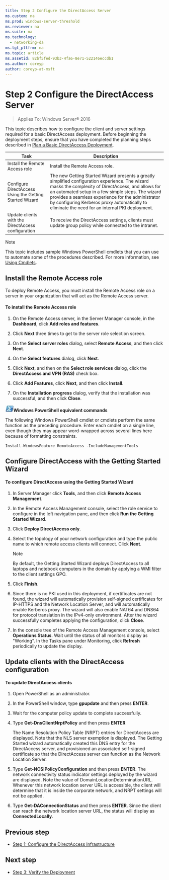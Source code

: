 ```yaml
---
title: Step 2 Configure the DirectAccess Server
ms.custom: na
ms.prod: windows-server-threshold
ms.reviewer: na
ms.suite: na
ms.technology: 
  - networking-da
ms.tgt_pltfrm: na
ms.topic: article
ms.assetid: 82bf5fed-93b3-4fa6-8e71-522146eccdb1
ms.author: coreyp
author: coreyp-at-msft
---
```

# Step 2 Configure the DirectAccess Server

>Applies To: Windows Server&reg; 2016

This topic describes how to configure the client and server settings required for a basic DirectAccess deployment. Before beginning the deployment steps, ensure that you have completed the planning steps described in [Plan a Basic DirectAccess Deployment](Plan-a-Basic-DirectAccess-Deployment.md).  
  
|Task|Description|  
|--------|---------------|  
|Install the Remote Access role|Install the Remote Access role.|  
|Configure DirectAccess Using the Getting Started Wizard|The new Getting Started Wizard presents a greatly simplified configuration experience. The wizard masks the complexity of DirectAccess, and allows for an automated setup in a few simple steps. The wizard provides a seamless experience for the administrator by configuring Kerberos proxy automatically to eliminate the need for an internal PKI deployment.|  
|Update clients with the DirectAccess configuration|To receive the DirectAccess settings, clients must update group policy while connected to the intranet.|  
  
> [!NOTE]  
> This topic includes sample Windows PowerShell cmdlets that you can use to automate some of the procedures described. For more information, see [Using Cmdlets](http://go.microsoft.com/fwlink/p/?linkid=230693).  
  
## <a name="BKMK_Role"></a>Install the Remote Access role  
To deploy Remote Access, you must install the Remote Access role on a server in your organization that will act as the Remote Access server.  
  
#### To install the Remote Access role  
  
1.  On the Remote Access server, in the Server Manager console, in the **Dashboard**, click **Add roles and features**.  
  
2.  Click **Next** three times to get to the server role selection screen.  
  
3.  On the **Select server roles** dialog, select **Remote Access**, and then click **Next**.  
  
4.  On the **Select features** dialog, click **Next**.  
  
5.  Click **Next**, and then on the **Select role services** dialog, click the **DirectAccess and VPN (RAS)** check box.  
  
6.  Click **Add Features**, click **Next**, and then click **Install**.  
  
7.  On the **Installation progress** dialog, verify that the installation was successful, and then click **Close**.  
  
![PowerShell](../../../media/Step-2--Configure-the-DirectAccess-Server/PowerShellLogoSmall.gif)****Windows PowerShell equivalent commands****  
  
The following Windows PowerShell cmdlet or cmdlets perform the same function as the preceding procedure. Enter each cmdlet on a single line, even though they may appear word-wrapped across several lines here because of formatting constraints.  
  
```  
Install-WindowsFeature RemoteAccess -IncludeManagementTools  
```  
  
## Configure DirectAccess with the Getting Started Wizard  
  
#### To configure DirectAccess using the Getting Started Wizard  
  
1.  In Server Manager click **Tools**, and then click **Remote Access Management**.  
  
2.  In the Remote Access Management console, select the role service to configure in the left navigation pane, and then click **Run the Getting Started Wizard**.  
  
3.  Click **Deploy DirectAccess only**.  
  
4.  Select the topology of your network configuration and type the public name to which remote access clients will connect. Click **Next**.  
  
    > [!NOTE]  
    > By default, the Getting Started Wizard deploys DirectAccess to all laptops and notebook computers in the domain by applying a WMI filter to the client settings GPO.  
  
5.  Click **Finish**.  
  
6.  Since there is no PKI used in this deployment, if certificates are not found, the wizard will automatically provision self-signed certificates for IP-HTTPS and the Network Location Server, and will automatically enable Kerberos proxy. The wizard will also enable NAT64 and DNS64 for protocol translation in the IPv4-only environment. After the wizard successfully completes applying the configuration, click **Close**.  
  
7.  In the console tree of the Remote Access Management console, select **Operations Status**. Wait until the status of all monitors display as "Working". In the Tasks pane under Monitoring, click **Refresh** periodically to update the display.  
  
## Update clients with the DirectAccess configuration  
  
#### To update DirectAccess clients  
  
1.  Open PowerShell as an administrator.  
  
2.  In the PowerShell window, type **gpupdate** and then press **ENTER**.  
  
3.  Wait for the computer policy update to complete successfully.  
  
4.  Type **Get-DnsClientNrptPolicy** and then press **ENTER**  
  
    The Name Resolution Policy Table (NRPT) entries for DirectAccess are displayed. Note that the NLS server exemption is displayed. The Getting Started wizard automatically created this DNS entry for the DirectAccess server, and provisioned an associated self-signed certificate so that the DirectAccess server can function as the Network Location Server.  
  
5.  Type **Get-NCSIPolicyConfiguration** and then press **ENTER**. The network connectivity status indicator settings deployed by the wizard are displayed. Note the value of DomainLocationDeterminationURL. Whenever this network location server URL is accessible, the client will determine that it is inside the corporate network, and NRPT settings will not be applied.  
  
6.  Type **Get-DAConnectionStatus** and then press **ENTER**. Since the client can reach the network location server URL, the status will display as **ConnectedLocally**.  
  
## <a name="BKMK_Links"></a>Previous step  
  
-   [Step 1: Configure the DirectAccess Infrastructure](Step-1--Configure-the-DirectAccess-Infrastructure.md)  
  
## Next step  
  
-   [Step 3: Verify the Deployment](Step-3--Verify-the-Deployment.md)  
  



